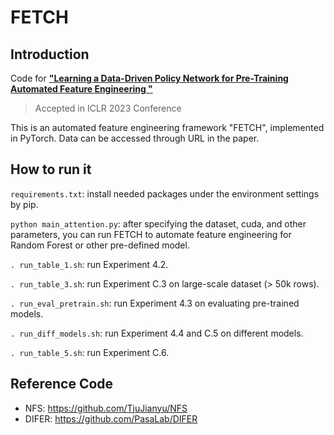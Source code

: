 # FETCH

## Introduction
Code for [**"Learning a Data-Driven Policy Network for Pre-Training Automated Feature Engineering "**](https://openreview.net/forum?id=688hNNMigVX)

> Accepted in ICLR 2023 Conference

This is an automated feature engineering framework "FETCH", implemented in PyTorch.
Data can be accessed through URL in the paper.

## How to run it

`requirements.txt`: install needed packages under the environment settings by pip.

`python main_attention.py`: after specifying the dataset, cuda, and other parameters, you can run FETCH to automate feature engineering for Random Forest or other pre-defined model.

`. run_table_1.sh`: run Experiment 4.2.

`. run_table_3.sh`: run Experiment C.3 on large-scale dataset (> 50k rows).

`. run_eval_pretrain.sh`: run Experiment 4.3 on evaluating pre-trained models.

`. run_diff_models.sh`: run Experiment 4.4 and C.5 on different models.

`. run_table_5.sh`: run Experiment C.6.

## Reference Code

- NFS: https://github.com/TjuJianyu/NFS
- DIFER: https://github.com/PasaLab/DIFER
